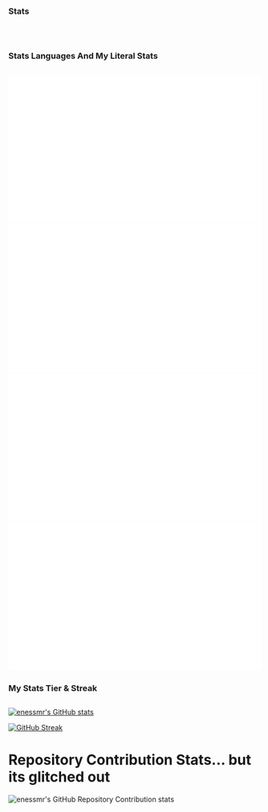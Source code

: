<div>
  <h3>Stats</h3>
  <h2></h2>
</div>

<br>

<h3>Stats Languages And My Literal Stats</h3>
<h2></h2>

![GitHub Stats](https://raw.githubusercontent.com/enessmr/github-stats/master/generated/overview.svg#gh-light-mode-only)![GitHub Stats Languages](https://raw.githubusercontent.com/enessmr/github-stats/master/generated/languages.svg#gh-light-mode-only)
![GitHub Stats](https://raw.githubusercontent.com/enessmr/github-stats/master/generated/overview.svg#gh-dark-mode-only)![GitHub Stats Languages](https://raw.githubusercontent.com/enessmr/github-stats/master/generated/languages.svg#gh-dark-mode-only)



<h3>My Stats Tier & Streak</h3>
<h2></h2>

[![enessmr's GitHub stats](https://github-readme-stats.vercel.app/api?username=enessmr&theme=merko)](https://github.com/enessmr/github-readme-stats)

[![GitHub Streak](https://streak-stats.demolab.com/?user=enessmr&theme=merko)](https://git.io/streak-stats)



# Repository Contribution Stats... but its glitched out
![enessmr's GitHub Repository Contribution stats](https://github-contributor-stats.vercel.app/api?username=enessmr&hide=B&theme=default)
